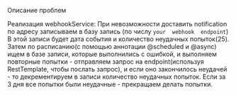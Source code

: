 Описание проблем

Реализация webhookService:
При невозможности доставить notification по адресу записываем в базу запись  (по числу `your  webhook  endpoint`)
В этой записи будет дата события и количество неудачных попыток(25).
Затем по расписанию(с помощью аннотации @scheduled и @async) ищем в базе записи, которые выполнились
 с ошибкой, и выполняем повторные попытки - отправляем запрос на endpoint(используя RestTemplate, чтобы послать запрос),
 и если оно закончилось неудачей - то декрементируем в записи количество неудачных попыток.
Если за 3 дня все попытки были неудачные - прекращаем делать попытки.